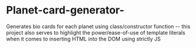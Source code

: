 # Planet-card-generator-
Generates bio cards for each planet using class/constructor function -- this project also serves to highlight the power/ease-of-use of template literals when it comes to inserting HTML into the DOM using strictly JS
